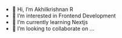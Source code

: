 - 👋 Hi, I’m Akhilkrishnan R
- 👀 I’m interested in Frontend Development
- 🌱 I’m currently learning Nextjs
- 💞️ I’m looking to collaborate on ...
